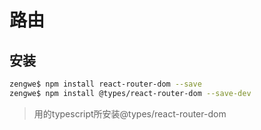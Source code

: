 # 路由
## 安装
```bash
zengwe$ npm install react-router-dom --save
zengwe$ npm install @types/react-router-dom --save-dev
```
> 用的typescript所安装@types/react-router-dom